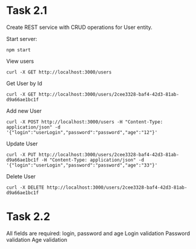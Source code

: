 # Task 2.1
Create REST service with CRUD operations for User entity.

Start server:
```
npm start
```

View users
```
curl -X GET http://localhost:3000/users
```

Get User by Id
```
curl -X GET http://localhost:3000/users/2cee3328-baf4-42d3-81ab-d9a66ae1bc1f
```

Add new User
```
curl -X POST http://localhost:3000/users -H "Content-Type: application/json" -d '{"login":"userLogin","password":"password","age":"12"}'
```

Update User
```
curl -X PUT http://localhost:3000/users/2cee3328-baf4-42d3-81ab-d9a66ae1bc1f -H "Content-Type: application/json" -d '{"login":"userLogin","password":"password","age":"33"}'
```

Delete User
```
curl -X DELETE http://localhost:3000/users/2cee3328-baf4-42d3-81ab-d9a66ae1bc1f
```

# Task 2.2
All fields are required: login, password and age
Login validation
Password validation
Age validation